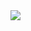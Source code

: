 <img src="https://img.shields.io/badge/Android-3DDC84?style=flat-square&logo=Android&logoColor=white"/>

